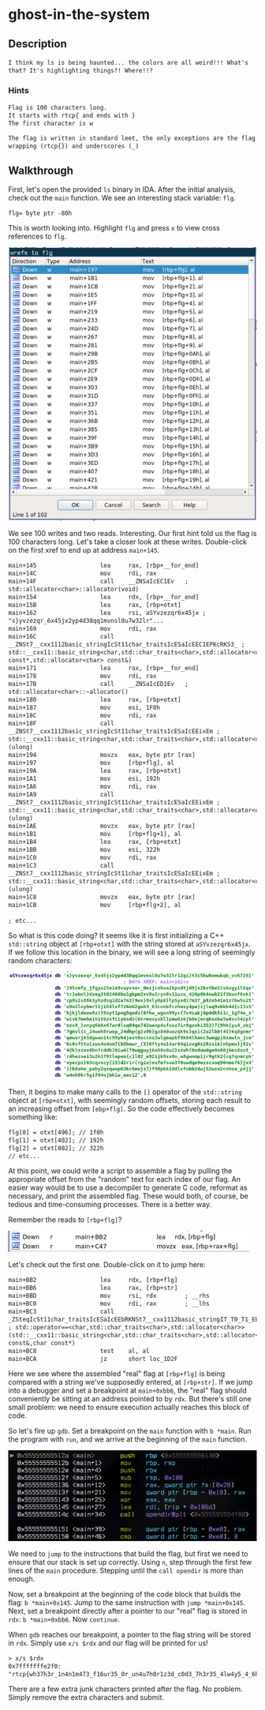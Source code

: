 # ghost-in-the-system

## Description

```
I think my ls is being haunted... the colors are all weird!!! What's that? It's highlighting things?! Where!!?
```

### Hints

```
Flag is 100 characters long.
It starts with rtcp{ and ends with }
The first character is w
```

```
The flag is written in standard leet, the only exceptions are the flag wrapping (rtcp{}) and underscores (_)
```

## Walkthrough

First, let's open the provided `ls` binary in IDA. After the initial analysis, check out the `main` function. We see an interesting stack variable: `flg`.

```
flg= byte ptr -80h
```

This is worth looking into. Highlight `flg` and press `x` to view cross references to `flg`.

![Cross references to `flg`](./img/xrefs-flg.png)

We see 100 writes and two reads. Interesting. Our first hint told us the flag is 100 characters long. Let's take a closer look at these writes. Double-click on the first xref to end up at address `main+145`.

```
main+145                  lea     rax, [rbp+__for_end]
main+14C                  mov     rdi, rax
main+14F                  call    __ZNSaIcEC1Ev   ; std::allocator<char>::allocator(void)
main+154                  lea     rdx, [rbp+__for_end]
main+15B                  lea     rax, [rbp+otxt]
main+162                  lea     rsi, aSYvzezqr6x45jx ; "s}yvzezqr_6x45jx2yp4d38qq1mvnsl0u7w32lr"...
main+169                  mov     rdi, rax
main+16C                  call    __ZNSt7__cxx1112basic_stringIcSt11char_traitsIcESaIcEEC1EPKcRKS3_ ; std::__cxx11::basic_string<char,std::char_traits<char>,std::allocator<char>>::basic_string(char const*,std::allocator<char> const&)
main+171                  lea     rax, [rbp+__for_end]
main+178                  mov     rdi, rax
main+17B                  call    __ZNSaIcED1Ev   ; std::allocator<char>::~allocator()
main+180                  lea     rax, [rbp+otxt]
main+187                  mov     esi, 1F0h
main+18C                  mov     rdi, rax
main+18F                  call    __ZNSt7__cxx1112basic_stringIcSt11char_traitsIcESaIcEEixEm ; std::__cxx11::basic_string<char,std::char_traits<char>,std::allocator<char>>::operator[](ulong)
main+194                  movzx   eax, byte ptr [rax]
main+197                  mov     [rbp+flg], al
main+19A                  lea     rax, [rbp+otxt]
main+1A1                  mov     esi, 192h
main+1A6                  mov     rdi, rax
main+1A9                  call    __ZNSt7__cxx1112basic_stringIcSt11char_traitsIcESaIcEEixEm ; std::__cxx11::basic_string<char,std::char_traits<char>,std::allocator<char>>::operator[](ulong)
main+1AE                  movzx   eax, byte ptr [rax]
main+1B1                  mov     [rbp+flg+1], al
main+1B4                  lea     rax, [rbp+otxt]
main+1BB                  mov     esi, 322h
main+1C0                  mov     rdi, rax
main+1C3                  call    __ZNSt7__cxx1112basic_stringIcSt11char_traitsIcESaIcEEixEm ; std::__cxx11::basic_string<char,std::char_traits<char>,std::allocator<char>>::operator[](ulong)
main+1C8                  movzx   eax, byte ptr [rax]
main+1CB                  mov     [rbp+flg+2], al

; etc...

```

So what is this code doing? It seems like it is first initializing a C++ `std::string` object at `[rbp+otxt]` with the string stored at `aSYvzezqr6x45jx`. If we follow this location in the binary, we will see a long string of seemingly random characters:

![Random character buffer](./img/random-chars.png)

Then, it begins to make many calls to the `[]` operator of the `std::string` object at `[rbp+otxt]`, with seemingly random offsets, storing each result to an increasing offset from `[ebp+flg]`. So the code effectively becomes something like:

```
flg[0] = otxt[496]; // 1f0h
flg[1] = otxt[402]; // 192h
flg[2] = otxt[802]; // 322h
// etc...
```

At this point, we could write a script to assemble a flag by pulling the appropriate offset from the "random" text for each index of our flag. An easier way would be to use a decompiler to generate C code, reformat as necessary, and print the assembled flag. These would both, of course, be tedious and time-consuming processes. There is a better way.

Remember the reads to `[rbp+flg]`?

![Reads from `flg`](./img/xrefs-flg-reads.png)

Let's check out the first one. Double-click on it to jump here:

```
main+BB2                  lea     rdx, [rbp+flg]
main+BB6                  lea     rax, [rbp+str]
main+BBD                  mov     rsi, rdx        ; __rhs
main+BC0                  mov     rdi, rax        ; __lhs
main+BC3                  call    _ZSteqIcSt11char_traitsIcESaIcEEbRKNSt7__cxx1112basic_stringIT_T0_T1_EEPKS5_ ; std::operator==<char,std::char_traits<char>,std::allocator<char>>(std::__cxx11::basic_string<char,std::char_traits<char>,std::allocator<char>> const&,char const*)
main+BC8                  test    al, al
main+BCA                  jz      short loc_1D2F
```

Here we see where the assembled "real" flag at `[rbp+flg]` is being compared with a string we've supposedly entered, at `[rbp+str]`. If we jump into a debugger and set a breakpoint at `main+0xbb6`, the "real" flag should conveniently be sitting at an address pointed to by `rdx`. But there's still one small problem: we need to ensure execution actually reaches this block of code.

So let's fire up `gdb`. Set a breakpoint on the `main` function with `b *main`. Run the program with `run`, and we arrive at the beginning of the `main` function.

![Beginning of `main`](./img/gdb-main.png)

We need to `jump` to the instructions that build the flag, but first we need to ensure that our stack is set up correctly. Using `n`, step through the first few lines of the `main` procedure. Stepping until the `call opendir` is more than enough.

Now, set a breakpoint at the beginning of the code block that builds the flag: `b *main+0x145`. Jump to the same instruction with `jump *main+0x145`. Next, set a breakpoint directly after a pointer to our "real" flag is stored in `rdx`: `b *main+0xbb6`. Now `continue`.

When `gdb` reaches our breakpoint, a pointer to the flag string will be stored in `rdx`. Simply use `x/s $rdx` and our flag will be printed for us!

```
> x/s $rdx
0x7fffffffe2f0: "rtcp{wh37h3r_1n4n1m473_f16ur35_0r_un4u7h0r1z3d_c0d3_7h3r35_4lw4y5_4_6h057_1n_7h3_5y573m_1056_726_00}UU"
```

There are a few extra junk characters printed after the flag. No problem. Simply remove the extra characters and submit.
